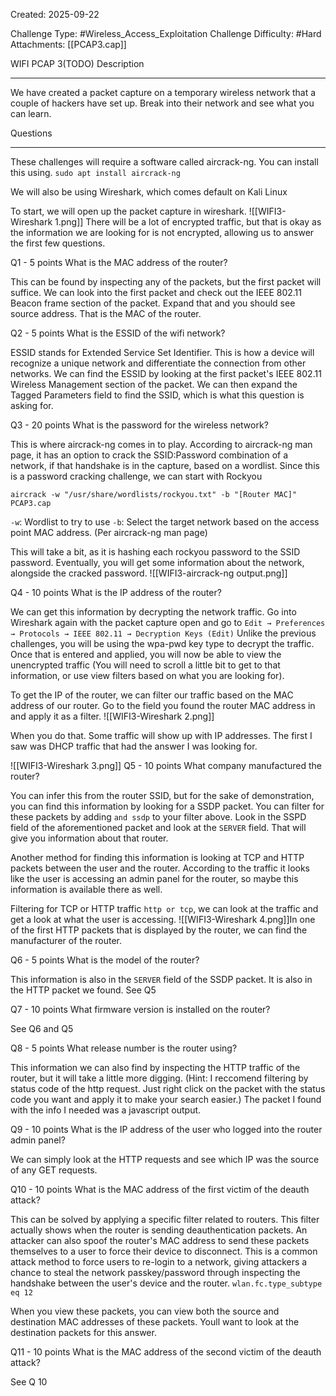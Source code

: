 Created: 2025-09-22

Challenge Type: #Wireless_Access_Exploitation 
Challenge Difficulty: #Hard
Attachments: [[PCAP3.cap]]

WIFI PCAP 3(TODO)
Description
***
We have created a packet capture on a temporary wireless network that a couple of hackers have set up. Break into their network and see what you can learn.

Questions
***
These challenges will require a software called aircrack-ng. You can install this using.
`sudo apt install aircrack-ng`

We will also be using Wireshark, which comes default on Kali Linux

To start, we will open up the packet capture in wireshark. 
![[WIFI3-Wireshark 1.png]]
There will be a lot of encrypted traffic, but that is okay as the information we are looking for is not encrypted, allowing us to answer the first few questions.

Q1 - 5 points
What is the MAC address of the router?

This can be found by inspecting any of the packets, but the first packet will suffice. We can look into the first packet and check out the IEEE 802.11 Beacon frame section of the packet. Expand that and you should see source address. That is the MAC of the router.

Q2 - 5 points
What is the ESSID of the wifi network?

ESSID stands for Extended Service Set Identifier. This is how a device will recognize a unique network and differentiate the connection from other networks. We can find the ESSID by looking at the first packet's IEEE 802.11 Wireless Management section of the packet. We can then expand the Tagged Parameters field to find the SSID, which is what this question is asking for.

Q3 - 20 points
What is the password for the wireless network?

This is where aircrack-ng comes in to play. According to aircrack-ng man page, it has an option to crack the SSID:Password combination of a network, if that handshake is in the capture, based on a wordlist. Since this is a password cracking challenge, we can start with Rockyou

`aircrack -w "/usr/share/wordlists/rockyou.txt" -b "[Router MAC]" PCAP3.cap`

`-w`: Wordlist to try to use
`-b`: Select the target network based on the access point MAC address. (Per aircrack-ng man page)

This will take a bit, as it is hashing each rockyou password to the SSID password. Eventually, you will get some information about the network, alongside the cracked password. 
![[WIFI3-aircrack-ng output.png]]

Q4 - 10 points
What is the IP address of the router?

We can get this information by decrypting the network traffic. Go into Wireshark again with the packet capture open and go to `Edit → Preferences → Protocols → IEEE 802.11 → Decryption Keys (Edit)`
Unlike the previous challenges, you will be using the wpa-pwd key type to decrypt the traffic. Once that is entered and applied, you will now be able to view the unencrypted traffic (You will need to scroll a little bit to get to that information, or use view filters based on what you are looking for).

To get the IP of the router, we can filter our traffic based on the MAC address of our router. Go to the field you found the router MAC address in and apply it as a filter.
![[WIFI3-Wireshark 2.png]]

When you do that. Some traffic will show up with IP addresses. The first I saw was DHCP traffic that had the answer I was looking for.

![[WIFI3-Wireshark 3.png]]
Q5 - 10 points
What company manufactured the router?

You can infer this from the router SSID, but for the sake of demonstration, you can find this information by looking for a SSDP packet. You can filter for these packets by adding `and ssdp` to your filter above. Look in the SSPD field of the aforementioned packet and look at the `SERVER` field. That will give you information about that router.

Another method for finding this information is looking at TCP and HTTP packets between the user and the router. According to the traffic it looks like the user is accessing an admin panel for the router, so maybe this information is available there as well. 

Filtering for TCP or HTTP traffic `http or tcp`, we can look at the traffic and get a look at what the user is accessing.
![[WIFI3-Wireshark 4.png]]In one of the first HTTP packets that is displayed by the router, we can find the manufacturer of the router. 

Q6 - 5 points
What is the model of the router?

This information is also in the `SERVER` field of the SSDP packet. It is also in the HTTP packet we found. See Q5

Q7 - 10 points
What firmware version is installed on the router?

See Q6 and Q5

Q8 - 5 points
What release number is the router using?

This information we can also find by inspecting the HTTP traffic of the router, but it will take a little more digging. (Hint: I reccomend filtering by status code of the http request. Just right click on the packet with the status code you want and apply it to make your search easier.) The packet I found with the info I needed was a javascript output.

Q9 - 10 points
What is the IP address of the user who logged into the router admin panel?

We can simply look at the HTTP requests and see which IP was the source of any GET requests.

Q10 - 10 points
What is the MAC address of the first victim of the deauth attack?

This can be solved by applying a specific filter related to routers. This filter actually shows when the router is sending deauthentication packets. An attacker can also spoof the router's MAC address to send these packets themselves to a user to force their device to disconnect. This is a common attack method to force users to re-login to a network, giving attackers a chance to steal the network passkey/password through inspecting the handshake between the user's device and the router.
`wlan.fc.type_subtype eq 12`

When you view these packets, you can view both the source and destination MAC addresses of these packets. Youll want to look at the destination packets for this answer. 

Q11 - 10 points
What is the MAC address of the second victim of the deauth attack?

See Q 10